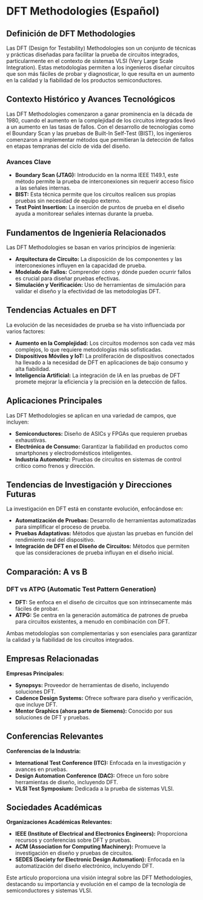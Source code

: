 # DFT Methodologies (Español)

## Definición de DFT Methodologies

Las DFT (Design for Testability) Methodologies son un conjunto de técnicas y prácticas diseñadas para facilitar la prueba de circuitos integrados, particularmente en el contexto de sistemas VLSI (Very Large Scale Integration). Estas metodologías permiten a los ingenieros diseñar circuitos que son más fáciles de probar y diagnosticar, lo que resulta en un aumento en la calidad y la fiabilidad de los productos semiconductores.

## Contexto Histórico y Avances Tecnológicos

Las DFT Methodologies comenzaron a ganar prominencia en la década de 1980, cuando el aumento en la complejidad de los circuitos integrados llevó a un aumento en las tasas de fallos. Con el desarrollo de tecnologías como el Boundary Scan y las pruebas de Built-In Self-Test (BIST), los ingenieros comenzaron a implementar métodos que permitieran la detección de fallos en etapas tempranas del ciclo de vida del diseño.

### Avances Clave

- **Boundary Scan (JTAG):** Introducido en la norma IEEE 1149.1, este método permite la prueba de interconexiones sin requerir acceso físico a las señales internas.
- **BIST:** Esta técnica permite que los circuitos realicen sus propias pruebas sin necesidad de equipo externo.
- **Test Point Insertion:** La inserción de puntos de prueba en el diseño ayuda a monitorear señales internas durante la prueba.

## Fundamentos de Ingeniería Relacionados

Las DFT Methodologies se basan en varios principios de ingeniería:

- **Arquitectura de Circuito:** La disposición de los componentes y las interconexiones influyen en la capacidad de prueba.
- **Modelado de Fallos:** Comprender cómo y dónde pueden ocurrir fallos es crucial para diseñar pruebas efectivas.
- **Simulación y Verificación:** Uso de herramientas de simulación para validar el diseño y la efectividad de las metodologías DFT.

## Tendencias Actuales en DFT

La evolución de las necesidades de prueba se ha visto influenciada por varios factores:

- **Aumento en la Complejidad:** Los circuitos modernos son cada vez más complejos, lo que requiere metodologías más sofisticadas.
- **Dispositivos Móviles y IoT:** La proliferación de dispositivos conectados ha llevado a la necesidad de DFT en aplicaciones de bajo consumo y alta fiabilidad.
- **Inteligencia Artificial:** La integración de IA en las pruebas de DFT promete mejorar la eficiencia y la precisión en la detección de fallos.

## Aplicaciones Principales

Las DFT Methodologies se aplican en una variedad de campos, que incluyen:

- **Semiconductores:** Diseño de ASICs y FPGAs que requieren pruebas exhaustivas.
- **Electrónica de Consumo:** Garantizar la fiabilidad en productos como smartphones y electrodomésticos inteligentes.
- **Industria Automotriz:** Pruebas de circuitos en sistemas de control crítico como frenos y dirección.

## Tendencias de Investigación y Direcciones Futuras

La investigación en DFT está en constante evolución, enfocándose en:

- **Automatización de Pruebas:** Desarrollo de herramientas automatizadas para simplificar el proceso de prueba.
- **Pruebas Adaptativas:** Métodos que ajustan las pruebas en función del rendimiento real del dispositivo.
- **Integración de DFT en el Diseño de Circuitos:** Métodos que permiten que las consideraciones de prueba influyan en el diseño inicial.

## Comparación: A vs B

### DFT vs ATPG (Automatic Test Pattern Generation)

- **DFT:** Se enfoca en el diseño de circuitos que son intrínsecamente más fáciles de probar.
- **ATPG:** Se centra en la generación automática de patrones de prueba para circuitos existentes, a menudo en combinación con DFT.

Ambas metodologías son complementarias y son esenciales para garantizar la calidad y la fiabilidad de los circuitos integrados.

## Empresas Relacionadas

**Empresas Principales:**
- **Synopsys:** Proveedor de herramientas de diseño, incluyendo soluciones DFT.
- **Cadence Design Systems:** Ofrece software para diseño y verificación, que incluye DFT.
- **Mentor Graphics (ahora parte de Siemens):** Conocido por sus soluciones de DFT y pruebas.

## Conferencias Relevantes

**Conferencias de la Industria:**
- **International Test Conference (ITC):** Enfocada en la investigación y avances en pruebas.
- **Design Automation Conference (DAC):** Ofrece un foro sobre herramientas de diseño, incluyendo DFT.
- **VLSI Test Symposium:** Dedicada a la prueba de sistemas VLSI.

## Sociedades Académicas

**Organizaciones Académicas Relevantes:**
- **IEEE (Institute of Electrical and Electronics Engineers):** Proporciona recursos y conferencias sobre DFT y pruebas.
- **ACM (Association for Computing Machinery):** Promueve la investigación en diseño y pruebas de circuitos.
- **SEDES (Society for Electronic Design Automation):** Enfocada en la automatización del diseño electrónico, incluyendo DFT.

Este artículo proporciona una visión integral sobre las DFT Methodologies, destacando su importancia y evolución en el campo de la tecnología de semiconductores y sistemas VLSI.
